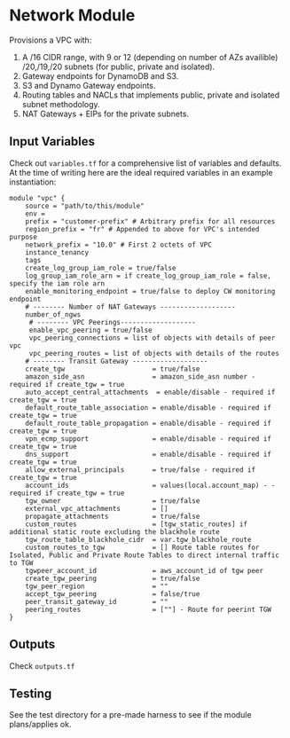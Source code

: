 # Network Module
Provisions a VPC with:
1. A /16 CIDR range, with 9 or 12 (depending on number of AZs availible) /20,/19,/20 subnets (for public, private and isolated).
2. Gateway endpoints for DynamoDB and S3.
3. S3 and Dynamo Gateway endpoints.
4. Routing tables and NACLs that implements public, private and isolated subnet methodology.
5. NAT Gateways + EIPs for the private subnets.


## Input Variables
Check out `variables.tf` for a comprehensive list of variables and defaults. At the time of writing here are the ideal required variables in an example instantiation:
```hcl
module "vpc" {
    source = "path/to/this/module"
    env = 
    prefix = "customer-prefix" # Arbitrary prefix for all resources
    region_prefix = "fr" # Appended to above for VPC's intended purpose
    network_prefix = "10.0" # First 2 octets of VPC
    instance_tenancy
    tags
    create_log_group_iam_role = true/false
    log_group_iam_role_arn = if create_log_group_iam_role = false, specify the iam role arn
    enable_monitoring_endpoint = true/false to deploy CW monitoring endpoint
    # -------- Number of NAT Gateways ------------------- 
    number_of_ngws
     # -------- VPC Peerings-------------------
     enable_vpc_peering = true/false
     vpc_peering_connections = list of objects with details of peer vpc
     vpc_peering_routes = list of objects with details of the routes
    # -------- Transit Gateway -------------------
    create_tgw                      = true/false
    amazon_side_asn                 = amazon_side_asn number - required if create_tgw = true
    auto_accept_central_attachments  = enable/disable - required if create_tgw = true
    default_route_table_association = enable/disable - required if create_tgw = true
    default_route_table_propagation = enable/disable - required if create_tgw = true
    vpn_ecmp_support                = enable/disable - required if create_tgw = true
    dns_support                     = enable/disable - required if create_tgw = true
    allow_external_principals       = true/false - required if create_tgw = true
    account_ids                     = values(local.account_map) - - required if create_tgw = true
    tgw_owner                       = true/false
    external_vpc_attachments        = [] 
    propagate_attachments           = true/false
    custom_routes                   = [tgw_static_routes] if additional static route excluding the blackhole route
    tgw_route_table_blackhole_cidr  = var.tgw_blackhole_route
    custom_routes_to_tgw            = [] Route table routes for Isolated, Public and Private Route Tables to direct internal traffic to TGW
    tgwpeer_account_id              = aws_account_id of tgw peer
    create_tgw_peering              = true/false
    tgw_peer_region                 = ""
    accept_tgw_peering              = false/true
    peer_transit_gateway_id         = ""
    peering_routes                  = [""] - Route for peerint TGW
}
```

## Outputs
Check `outputs.tf`

## Testing
See the test directory for a pre-made harness to see if the module plans/applies ok.